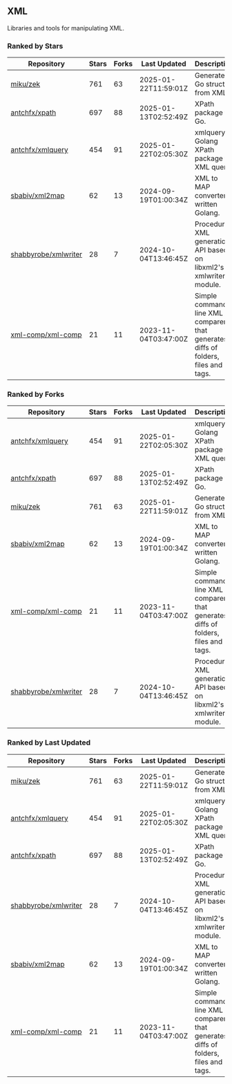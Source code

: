 ## XML

Libraries and tools for manipulating XML.

### Ranked by Stars

| Repository | Stars | Forks | Last Updated | Description | 
|------------|-------|-------|--------------|-------------|
| [miku/zek](https://github.com/miku/zek) | 761 | 63 | 2025-01-22T11:59:01Z |  Generate a Go struct from XML. |
| [antchfx/xpath](https://github.com/antchfx/xpath) | 697 | 88 | 2025-01-13T02:52:49Z |  XPath package for Go. |
| [antchfx/xmlquery](https://github.com/antchfx/xmlquery) | 454 | 91 | 2025-01-22T02:05:30Z |  xmlquery is Golang XPath package for XML query. |
| [sbabiv/xml2map](https://github.com/sbabiv/xml2map) | 62 | 13 | 2024-09-19T01:00:34Z |  XML to MAP converter written Golang. |
| [shabbyrobe/xmlwriter](https://github.com/shabbyrobe/xmlwriter) | 28 | 7 | 2024-10-04T13:46:45Z |  Procedural XML generation API based on libxml2's xmlwriter module. |
| [xml-comp/xml-comp](https://github.com/xml-comp/xml-comp) | 21 | 11 | 2023-11-04T03:47:00Z |  Simple command line XML comparer that generates diffs of folders, files and tags. |

### Ranked by Forks

| Repository | Stars | Forks | Last Updated | Description | 
|------------|-------|-------|--------------|-------------|
| [antchfx/xmlquery](https://github.com/antchfx/xmlquery) | 454 | 91 | 2025-01-22T02:05:30Z |  xmlquery is Golang XPath package for XML query. |
| [antchfx/xpath](https://github.com/antchfx/xpath) | 697 | 88 | 2025-01-13T02:52:49Z |  XPath package for Go. |
| [miku/zek](https://github.com/miku/zek) | 761 | 63 | 2025-01-22T11:59:01Z |  Generate a Go struct from XML. |
| [sbabiv/xml2map](https://github.com/sbabiv/xml2map) | 62 | 13 | 2024-09-19T01:00:34Z |  XML to MAP converter written Golang. |
| [xml-comp/xml-comp](https://github.com/xml-comp/xml-comp) | 21 | 11 | 2023-11-04T03:47:00Z |  Simple command line XML comparer that generates diffs of folders, files and tags. |
| [shabbyrobe/xmlwriter](https://github.com/shabbyrobe/xmlwriter) | 28 | 7 | 2024-10-04T13:46:45Z |  Procedural XML generation API based on libxml2's xmlwriter module. |

### Ranked by Last Updated

| Repository | Stars | Forks | Last Updated | Description | 
|------------|-------|-------|--------------|-------------|
| [miku/zek](https://github.com/miku/zek) | 761 | 63 | 2025-01-22T11:59:01Z |  Generate a Go struct from XML. |
| [antchfx/xmlquery](https://github.com/antchfx/xmlquery) | 454 | 91 | 2025-01-22T02:05:30Z |  xmlquery is Golang XPath package for XML query. |
| [antchfx/xpath](https://github.com/antchfx/xpath) | 697 | 88 | 2025-01-13T02:52:49Z |  XPath package for Go. |
| [shabbyrobe/xmlwriter](https://github.com/shabbyrobe/xmlwriter) | 28 | 7 | 2024-10-04T13:46:45Z |  Procedural XML generation API based on libxml2's xmlwriter module. |
| [sbabiv/xml2map](https://github.com/sbabiv/xml2map) | 62 | 13 | 2024-09-19T01:00:34Z |  XML to MAP converter written Golang. |
| [xml-comp/xml-comp](https://github.com/xml-comp/xml-comp) | 21 | 11 | 2023-11-04T03:47:00Z |  Simple command line XML comparer that generates diffs of folders, files and tags. |

